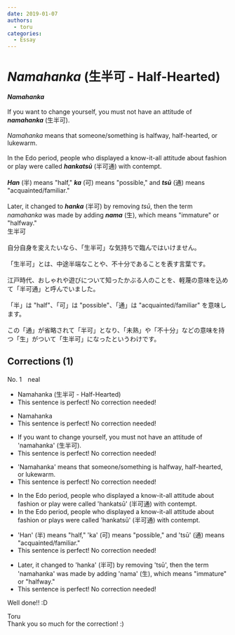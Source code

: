 ```yaml
---
date: 2019-01-07
authors:
  - toru
categories:
  - Essay
---
```


<h1 id="subject_show"><strong><em>Namahanka</strong></em> (生半可 - Half-Hearted)</h1>
<div class="date" hidden>Jan 7, 2019 10:44</div>
<div id="post"><div id="body_show_ori">
<strong><em>Namahanka</strong></em><br/><br/>If you want to change yourself, you must not have an attitude of <strong><em>namahanka</em></strong> (生半可).<br/><br/><em>Namahanka</em> means that someone/something is halfway, half-hearted, or lukewarm.<br/><br/>In the Edo period, people who displayed a know-it-all attitude about fashion or play were called <strong><em>hankatsū</em></strong> (半可通) with contempt.<br/><br/><strong><em>Han</em></strong> (半) means "half," <strong><em>ka</em></strong> (可) means "possible," and <strong><em>tsū</em></strong> (通) means "acquainted/familiar."<br/><br/>Later, it changed to <strong><em>hanka</em></strong> (半可) by removing <em>tsū</em>, then the term <em>namahanka</em> was made by adding <strong><em>nama</em></strong> (生), which means "immature" or "halfway."
</div></div>

<!-- more -->

<div id="post_ja"><div id="body_show_mo">
生半可<br/><br/>自分自身を変えたいなら、「生半可」な気持ちで臨んではいけません。<br/><br/>「生半可」とは、中途半端なことや、不十分であることを表す言葉です。<br/><br/>江戸時代、おしゃれや遊びについて知ったかぶる人のことを、軽蔑の意味を込めて「半可通」と呼んでいました。<br/><br/>「半」は "half"、「可」は "possible"、「通」は "acquainted/familiar" を意味します。<br/><br/>この「通」が省略されて「半可」となり、「未熟」や「不十分」などの意味を持つ「生」がついて「生半可」になったというわけです。
</div></div>

## Corrections (1)
<div id="block"><div class="first_name"> No. 1　<span class="just_name">neal</span></div><div id="block2">
<ul class="correction_field">
<li class="incorrect">Namahanka (生半可 - Half-Hearted)</li>
<li class="corrected perfect">This sentence is perfect! No correction needed!</li>
</ul>
<ul class="correction_field">
<li class="incorrect">Namahanka</li>
<li class="corrected perfect">This sentence is perfect! No correction needed!</li>
</ul>
<ul class="correction_field">
<li class="incorrect">If you want to change yourself, you must not have an attitude of 'namahanka' (生半可).</li>
<li class="corrected perfect">This sentence is perfect! No correction needed!</li>
</ul>
<ul class="correction_field">
<li class="incorrect">'Namahanka' means that someone/something is halfway, half-hearted, or lukewarm.</li>
<li class="corrected perfect">This sentence is perfect! No correction needed!</li>
</ul>
<ul class="correction_field">
<li class="incorrect">In the Edo period, people who displayed a know-it-all attitude about fashion or play were called 'hankatsū' (半可通) with contempt.</li>
<li class="corrected correct">
In the Edo period, people who displayed a know-it-all attitude about fashion or <span class="f_red">plays</span> were called 'hankatsū' (半可通) with contempt.
</li>
</ul>
<ul class="correction_field">
<li class="incorrect">'Han' (半) means "half," 'ka' (可) means "possible," and 'tsū' (通) means "acquainted/familiar."</li>
<li class="corrected perfect">This sentence is perfect! No correction needed!</li>
</ul>
<ul class="correction_field">
<li class="incorrect">Later, it changed to 'hanka' (半可) by removing 'tsū', then the term 'namahanka' was made by adding 'nama' (生), which means "immature" or "halfway."</li>
<li class="corrected perfect">This sentence is perfect! No correction needed!</li>
</ul>
<p class="comment_small">
 Well done!! :D
</p>

</div><div class="name"><span class="just_name">Toru</span><br>
Thank you so much for the correction! :)
</div>
</div>
